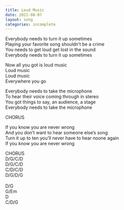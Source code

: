 ```yaml
---
title: Loud Music
date: 2021-08-07
layout: song
categories: incomplete
---
```

Everybody needs to turn it up sometimes   
Playing your favorite song shouldn’t be a crime  
You needs to get loud get lost in the sound  
Everybody needs to turn it up sometimes   

<div class="chorus">
  Now all you got is loud music<br/>
  Loud music<br/>
  Loud music<br/>
  Everywhere you go
</div>

Everybody needs to take the microphone  
To hear their voice coming through in stereo  
You got things to say, an audience, a stage  
Everybody needs to take the microphone  

<div class="chorus">CHORUS</div>

If you know you are never wrong  
And you don’t want to hear someone else’s song  
Turn it up to ten you’ll never have to hear noone again  
If you know you are never wrong  

<div class="chorus">CHORUS</div>

<div class="chords">
  D/G/C/D<br/>
  D/G/C/D<br/>
  C/D/C/D<br/>
  D/G/D/G<br/>
  <br/>
  D/G<br/>
  G/Em<br/>
  D<br/>
  C/D/G<br/>
</div>
